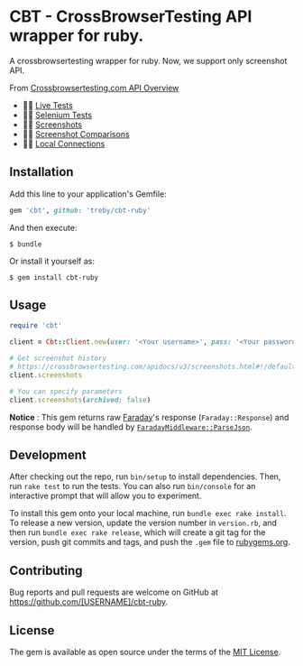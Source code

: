 # CBT - CrossBrowserTesting API wrapper for ruby.

A crossbrowsertesting wrapper for ruby. Now, we support only screenshot API.

From [Crossbrowsertesting.com API Overview](https://crossbrowsertesting.com/apidocs/v3/)

- :no_good_woman: [Live Tests](https://crossbrowsertesting.com/apidocs/v3/livetests.html)
- :no_good_woman: [Selenium Tests](https://crossbrowsertesting.com/apidocs/v3/selenium.html)
- :ok_woman: [Screenshots](https://crossbrowsertesting.com/apidocs/v3/screenshots.html)
- :ok_woman: [Screenshot Comparisons](https://crossbrowsertesting.com/apidocs/v3/screenshot-comparisons.html)
- :no_good_woman: [Local Connections](https://crossbrowsertesting.com/apidocs/v3/tunnels.html)

## Installation

Add this line to your application's Gemfile:

```ruby
gem 'cbt', github: 'treby/cbt-ruby'
```

And then execute:

    $ bundle

Or install it yourself as:

    $ gem install cbt-ruby

## Usage

```ruby
require 'cbt'

client = Cbt::Client.new(user: '<Your username>', pass: '<Your password>')

# Get screenshot history
# https://crossbrowsertesting.com/apidocs/v3/screenshots.html#!/default/get_screenshots
client.screenshots

# You can specify parameters
client.screenshots(archived: false)
```

**Notice** : This gem returns raw [Faraday](https://github.com/lostisland/faraday)'s response (`Faraday::Response`) and response body will be handled by [`FaradayMiddleware::ParseJson`](https://github.com/lostisland/faraday_middleware).

## Development

After checking out the repo, run `bin/setup` to install dependencies. Then, run `rake test` to run the tests. You can also run `bin/console` for an interactive prompt that will allow you to experiment.

To install this gem onto your local machine, run `bundle exec rake install`. To release a new version, update the version number in `version.rb`, and then run `bundle exec rake release`, which will create a git tag for the version, push git commits and tags, and push the `.gem` file to [rubygems.org](https://rubygems.org).

## Contributing

Bug reports and pull requests are welcome on GitHub at https://github.com/[USERNAME]/cbt-ruby.

## License

The gem is available as open source under the terms of the [MIT License](http://opensource.org/licenses/MIT).
